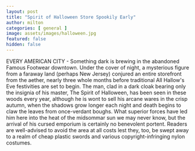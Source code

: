 ```yaml
---
layout: post
title: "Spirit of Halloween Store Spookily Early"
author: milton
categories: [ general ]
image: assets/images/halloween.jpg
featured: false
hidden: false
---
```


EVERY AMERICAN CITY - Something dark is brewing in the abandoned Famous Footwear downtown. Under the cover of night, a mysterious figure from a faraway land (perhaps New Jersey) conjured an entire storefront from the aether, nearly three whole months before traditional All Hallow's Eve festivities are set to begin. The man, clad in a dark cloak bearing only the insignia of his master, The Spirit of Halloween, has been seen in these woods every year, although he is wont to sell his arcane wares in the crisp autumn, when the shadows grow longer each night and death begins to claw the leaves from once-verdant boughs. What superior forces have led him here into the heat of the midsommar sun we may never know, but the arrival of his cursed emporium is certainly no benevolent portent. Readers are well-advised to avoid the area at all costs lest they, too, be swept away to a realm of cheap plastic swords and various copyright-infringing nylon costumes.